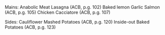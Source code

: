 Mains:
Anabolic Meat Lasagna (ACB, p.g. 102)
Baked lemon Garlic Salmon (ACB, p.g. 105)
Chicken Cacciatore (ACB, p.g. 107)

Sides:
Cauliflower Mashed Potatoes (ACB, p.g. 120)
Inside-out Baked Potatoes (ACB, p.g. 123)

